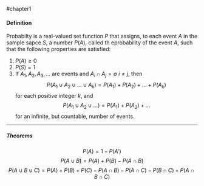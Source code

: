 #chapter1

#### Definition
Probabilty is a real-valued set function $P$ that assigns, to each event $A$ in the sample sapce $S$, a number $P(A)$, called th eprobability of the event $A$, such that the following properties are satisfied:
1. $P(A)\geq 0$
2. $P(S)=1$
3. If $A_1 , A_2 , A_3 , \dots$ are events and $A_i \cap A_j = \emptyset$ $i\neq j$, then $$P(A_1 \cup A_2 \cup \dots \cup A_k) = P(A_1) + P(A_2) + \dots + P(A_k)$$ for each positive integer $k$, and $$P(A_1 \cup A_2 \cup \dots ) = P(A_1) + P(A_2) + \dots $$ for an infinite, but countable, number of events.

---

##### Theorems
$$P(A) = 1 - P(A')$$
$$P(A\cup B) = P(A) + P(B) - P(A\cap B)$$
$$P(A\cup B\cup C) = P(A) + P(B) + P(C) - P(A\cap B) - P(A\cap C) - P(B\cap C) + P(A\cap B\cap C)$$